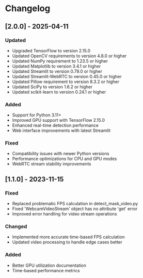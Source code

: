 # Changelog

## [2.0.0] - 2025-04-11
### Updated
- Upgraded TensorFlow to version 2.15.0
- Updated OpenCV requirements to version 4.8.0 or higher
- Updated NumPy requirement to 1.23.5 or higher
- Updated Matplotlib to version 3.4.1 or higher
- Updated Streamlit to version 0.79.0 or higher
- Updated Streamlit-WebRTC to version 0.45.0 or higher
- Updated Pillow requirement to version 8.3.2 or higher
- Updated SciPy to version 1.6.2 or higher
- Updated scikit-learn to version 0.24.1 or higher

### Added
- Support for Python 3.11+
- Improved GPU support with TensorFlow 2.15.0
- Enhanced real-time detection performance
- Web interface improvements with latest Streamlit

### Fixed
- Compatibility issues with newer Python versions
- Performance optimizations for CPU and GPU modes
- WebRTC stream stability improvements

## [1.1.0] - 2023-11-15

### Fixed
- Replaced problematic FPS calculation in detect_mask_video.py
- Fixed 'WebcamVideoStream' object has no attribute 'get' error
- Improved error handling for video stream operations

### Changed
- Implemented more accurate time-based FPS calculation
- Updated video processing to handle edge cases better

### Added
- Better GPU utilization documentation
- Time-based performance metrics
